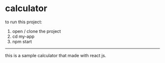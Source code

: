 # calculator

to run this project:
1. open / clone the project
2. cd my-app
3. npm start

---------
this is a sample calculator that made with react js.
